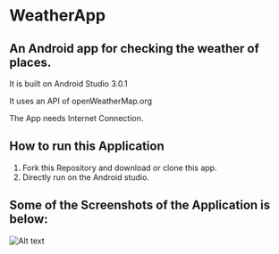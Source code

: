 # WeatherApp
## An Android app for checking the weather of places.

It is built on Android Studio 3.0.1

It uses an API of openWeatherMap.org

The App needs Internet Connection.

## How to run this Application
1. Fork this Repository and download or clone this app.
2. Directly run on the Android studio.

## Some of the Screenshots of the Application is below:

![Alt text](images/weather.png?raw=true "Title")


